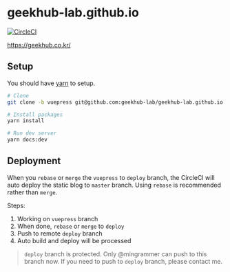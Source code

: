 # geekhub-lab.github.io

[![CircleCI](https://circleci.com/gh/geekhub-lab/geekhub-lab.github.io/tree/deploy.svg?style=svg)](https://circleci.com/gh/geekhub-lab/geekhub-lab.github.io/tree/deploy)

https://geekhub.co.kr/

## Setup

You should have [yarn](https://yarnpkg.com/lang/en/) to setup.

```bash
# Clone
git clone -b vuepress git@github.com:geekhub-lab/geekhub-lab.github.io

# Install packages
yarn install

# Run dev server
yarn docs:dev
```

## Deployment

When you `rebase` or `merge` the `vuepress` to `deploy` branch, the CircleCI will auto deploy the static blog to `master` branch. Using `rebase` is recommended rather than `merge`.

Steps:

1. Working on `vuepress` branch
2. When done, `rebase` or `merge` to `deploy`
3. Push to remote `deploy` branch
4. Auto build and deploy will be processed

> `deploy` branch is protected. Only @mingrammer can push to this branch now. If you need to push to `deploy` branch, please contact me.
